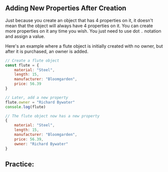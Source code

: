 ## Adding New Properties After Creation

Just because you create an object that has 4 properties on it, it doesn't mean that the object will always have 4 properties on it. You can create more properties on it any time you wish. You just need to use dot `.` notation and assign a value. 

Here's an example where a flute object is initially created with no owner, but after it is purchased, an owner is added.

```js
// Create a flute object
const flute = {
	material: "Steel",
	length: 15,
	manufacturer: "Bloomgarden",
	price: 56.39
}

// Later, add a new property
flute.owner = "Richard Bywater"
console.log(flute)

// The flute object now has a new property
{
	material: "Steel",
	length: 15,
	manufacturer: "Bloomgarden",
	price: 56.39,
	owner: "Richard Bywater"
}
```

## Practice: 
<!--stackedit_data:
eyJoaXN0b3J5IjpbLTE2MjM2ODE1MjUsLTExMDcyNzkwNTUsOD
g4NjAzNzY1LDE5MDY1NTA0MjZdfQ==
-->